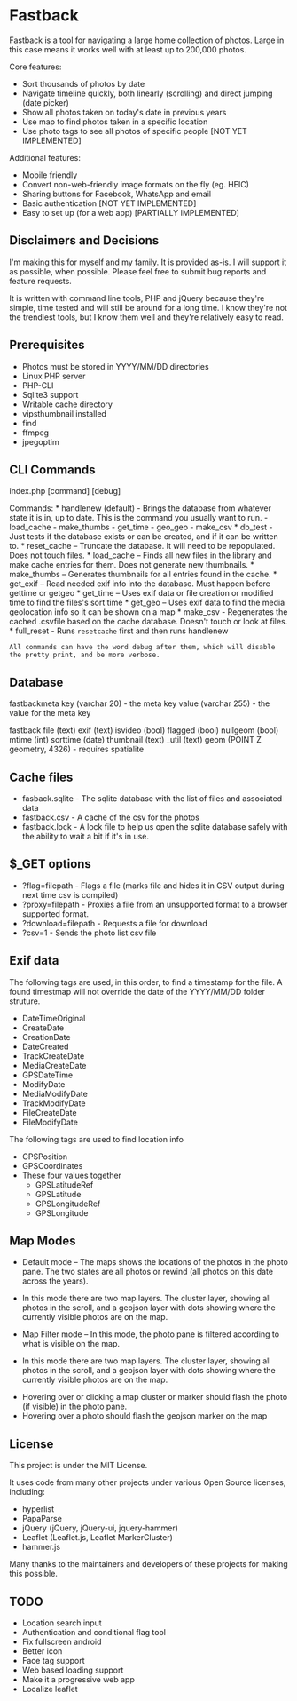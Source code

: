 Fastback
========

Fastback is a tool for navigating a large home collection of photos. Large in 
this case means it works well with at least up to 200,000 photos. 

Core features: 

 * Sort thousands of photos by date
 * Navigate timeline quickly, both linearly (scrolling) and direct jumping (date picker)
 * Show all photos taken on today's date in previous years
 * Use map to find photos taken in a specific location
 * Use photo tags to see all photos of specific people [NOT YET IMPLEMENTED]

Additional features:
 * Mobile friendly
 * Convert non-web-friendly image formats on the fly (eg. HEIC)
 * Sharing buttons for Facebook, WhatsApp and email
 * Basic authentication [NOT YET IMPLEMENTED]
 * Easy to set up (for a web app) [PARTIALLY IMPLEMENTED]

Disclaimers and Decisions
-------------------------

I'm making this for myself and my family. It is provided as-is. I will support
it as possible, when possible. Please feel free to submit bug reports and feature 
requests.

It is written with command line tools, PHP and jQuery because they're simple,
time tested and will still be around for a long time. I know they're not
the trendiest tools, but I know them well and they're relatively easy to read. 

Prerequisites
-------------

* Photos must be stored in YYYY/MM/DD directories
* Linux PHP server
* PHP-CLI
* Sqlite3 support
* Writable cache directory
* vipsthumbnail installed
* find
* ffmpeg
* jpegoptim

CLI Commands
--------
index.php [command] [debug]

Commands:
	* handlenew (default) - Brings the database from whatever state it is in, up to date. This is the command you usually want to run.
		- load_cache
		- make_thumbs
		- get_time
		- geo_geo
		- make_csv
	* db_test - Just tests if the database exists or can be created, and if it can be written to.
	* reset_cache – Truncate the database. It will need to be repopulated. Does not touch files.
	* load_cache – Finds all new files in the library and make cache entries for them. Does not generate new thumbnails.
	* make_thumbs – Generates thumbnails for all entries found in the cache.
	* get_exif – Read needed exif info into the database. Must happen before gettime or getgeo
	* get_time – Uses exif data or file creation or modified time to find the files's sort time
	* get_geo – Uses exif data to find the media geolocation info so it can be shown on a map
	* make_csv - Regenerates the cached .csvfile based on the cache database. Doesn't touch or look at files.
	* full_reset - Runs `resetcache` first and then runs handlenew
	
	All commands can have the word debug after them, which will disable the pretty print, and be more verbose.


Database 
--------

fastbackmeta
	key (varchar 20) - the meta key
	value (varchar 255) - the value for the meta key

fastback
	file (text)
	exif (text)
	isvideo (bool)
	flagged (bool)
	nullgeom (bool)
	mtime (int)
	sorttime (date)
	thumbnail (text)
	_util (text)
	geom (POINT Z geometry, 4326) - requires spatialite


Cache files
-----------
* fasback.sqlite - The sqlite database with the list of files and associated data
* fastback.csv - A cache of the csv for the photos
* fastback.lock - A lock file to help us open the sqlite database safely with the ability to wait a bit if it's in use.


$_GET options
-------------

* ?flag=filepath - Flags a file (marks file and hides it in CSV output during next time csv is compiled)
* ?proxy=filepath - Proxies a file from an unsupported format to a browser supported format.
* ?download=filepath - Requests a file for download
* ?csv=1 - Sends the photo list csv file

Exif data
---------

The following tags are used, in this order, to find a timestamp for the file. A found timestmap will not override the date of the YYYY/MM/DD folder struture.
 - DateTimeOriginal
 - CreateDate
 - CreationDate
 - DateCreated
 - TrackCreateDate
 - MediaCreateDate
 - GPSDateTime
 - ModifyDate
 - MediaModifyDate
 - TrackModifyDate
 - FileCreateDate
 - FileModifyDate

The following tags are used to find location info

 - GPSPosition
 - GPSCoordinates
 - These four values together
 	+ GPSLatitudeRef
 	+ GPSLatitude
 	+ GPSLongitudeRef
 	+ GPSLongitude

Map Modes
---------

 * Default mode – The maps shows the locations of the photos in the photo pane. The two states are all photos or rewind (all photos on this date across the years).
 - In this mode there are two map layers. The cluster layer, showing all photos in the scroll, and a geojson layer with dots showing where the currently visible photos are on the map. 
 * Map Filter mode – In this mode, the photo pane is filtered according to what is visible on the map.
 - In this mode there are two map layers. The cluster layer, showing all photos in the scroll, and a geojson layer with dots showing where the currently visible photos are on the map. 

 * Hovering over or clicking a map cluster or marker should flash the photo (if visible) in the photo pane.
 * Hovering over a photo should flash the geojson marker on the map

License
-------
This project is under the MIT License. 

It uses code from many other projects under various Open Source licenses, including: 
 * hyperlist 
 * PapaParse 
 * jQuery (jQuery, jQuery-ui, jquery-hammer)
 * Leaflet (Leaflet.js, Leaflet MarkerCluster)
 * hammer.js

Many thanks to the maintainers and developers of these projects for making this possible.


TODO
----
* Location search input 
* Authentication and conditional flag tool
* Fix fullscreen android
* Better icon
* Face tag support
* Web based loading support
* Make it a progressive web app
* Localize leaflet
